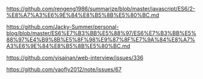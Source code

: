 https://github.com/rengeng1986/summarize/blob/master/javascript/ES6/2-%E8%A7%A3%E6%9E%84%E8%B5%8B%E5%80%BC.md

https://github.com/Jacky-Summer/personal-blog/blob/master/ES6%E7%B3%BB%E5%88%97/ES6%E7%B3%BB%E5%88%97%E4%B9%8B%E5%8F%98%E9%87%8F%E7%9A%84%E8%A7%A3%E6%9E%84%E8%B5%8B%E5%80%BC.md

https://github.com/yisainan/web-interview/issues/336

https://github.com/yaofly2012/note/issues/67